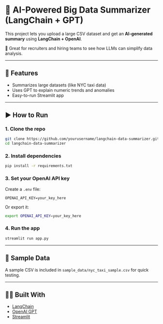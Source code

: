 # 🧠 AI-Powered Big Data Summarizer (LangChain + GPT)

This project lets you upload a large CSV dataset and get an **AI-generated summary** using **LangChain + OpenAI**.

🚀 Great for recruiters and hiring teams to see how LLMs can simplify data analysis.

---

## 📂 Features
- Summarizes large datasets (like NYC taxi data)
- Uses GPT to explain numeric trends and anomalies
- Easy-to-run Streamlit app

---

## ▶️ How to Run

### 1. Clone the repo

```bash
git clone https://github.com/yourusername/langchain-data-summarizer.git
cd langchain-data-summarizer
```

### 2. Install dependencies

```bash
pip install -r requirements.txt
```

### 3. Set your OpenAI API key

Create a `.env` file:

```
OPENAI_API_KEY=your_key_here
```

Or export it:

```bash
export OPENAI_API_KEY=your_key_here
```

### 4. Run the app

```bash
streamlit run app.py
```

---

## 🧪 Sample Data

A sample CSV is included in `sample_data/nyc_taxi_sample.csv` for quick testing.

---

## 🧑‍💻 Built With

- [LangChain](https://www.langchain.com/)
- [OpenAI GPT](https://platform.openai.com/)
- [Streamlit](https://streamlit.io/)
